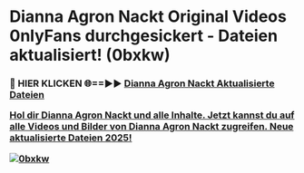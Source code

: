 # Dianna Agron Nackt Original Videos 0nlyFans durchgesickert - Dateien aktualisiert! (0bxkw)

<h3>🔴 HIER KLICKEN 🌐==►► <a href="https://tinyurl.com/h6vf6nb8" rel="nofollow">Dianna Agron Nackt Aktualisierte Dateien

Hol dir Dianna Agron Nackt und alle Inhalte. Jetzt kannst du auf alle Videos und Bilder von Dianna Agron Nackt zugreifen. Neue aktualisierte Dateien 2025!

[![0bxkw](https://i.imgur.com/sD4kR3V.gif)](https://tinyurl.com/h6vf6nb8)
